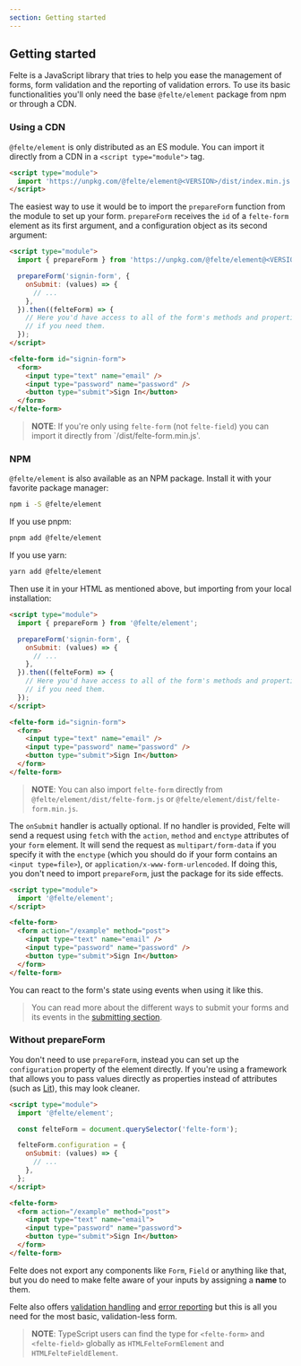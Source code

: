 ```yaml
---
section: Getting started
---
```


## Getting started

Felte is a JavaScript library that tries to help you ease the management of forms, form validation and the reporting of validation errors. To use its basic functionalities you'll only need the base `@felte/element` package from npm or through a CDN.

### Using a CDN

`@felte/element` is only distributed as an ES module. You can import it directly from a CDN in a `<script type="module">` tag.

```html
<script type="module">
  import 'https://unpkg.com/@felte/element@<VERSION>/dist/index.min.js';
</script>
```

The easiest way to use it would be to import the `prepareForm` function from the module to set up your form. `prepareForm` receives the `id` of a `felte-form` element as its first argument, and a configuration object as its second argument:

```html
<script type="module">
  import { prepareForm } from 'https://unpkg.com/@felte/element@<VERSION>/dist/index.min.js';

  prepareForm('signin-form', {
    onSubmit: (values) => {
      // ...
    },
  }).then((felteForm) => {
    // Here you'd have access to all of the form's methods and properties
    // if you need them.
  });
</script>

<felte-form id="signin-form">
  <form>
    <input type="text" name="email" />
    <input type="password" name="password" />
    <button type="submit">Sign In</button>
  </form>
</felte-form>
```

> **NOTE**: If you're only using `felte-form` (not `felte-field`) you can import it directly from `/dist/felte-form.min.js'.

### NPM

`@felte/element` is also available as an NPM package. Install it with your favorite package manager:

```sh
npm i -S @felte/element
```

If you use pnpm:

```sh
pnpm add @felte/element
```

If you use yarn:

```sh
yarn add @felte/element
```

Then use it in your HTML as mentioned above, but importing from your local installation:

```html
<script type="module">
  import { prepareForm } from '@felte/element';

  prepareForm('signin-form', {
    onSubmit: (values) => {
      // ...
    },
  }).then((felteForm) => {
    // Here you'd have access to all of the form's methods and properties
    // if you need them.
  });
</script>

<felte-form id="signin-form">
  <form>
    <input type="text" name="email" />
    <input type="password" name="password" />
    <button type="submit">Sign In</button>
  </form>
</felte-form>
```

> **NOTE**: You can also import `felte-form` directly from `@felte/element/dist/felte-form.js` or `@felte/element/dist/felte-form.min.js`.

The `onSubmit` handler is actually optional. If no handler is provided, Felte will send a request using `fetch` with the `action`, `method` and `enctype` attributes of your `form` element. It will send the request as `multipart/form-data` if you specify it with the `enctype` (which you should do if your form contains an `<input type=file>`), or `application/x-www-form-urlencoded`. If doing this, you don't need to import `prepareForm`, just the package for its side effects.

```html
<script type="module">
  import '@felte/element';
</script>

<felte-form>
  <form action="/example" method="post">
    <input type="text" name="email" />
    <input type="password" name="password" />
    <button type="submit">Sign In</button>
  </form>
</felte-form>
```

You can react to the form's state using events when using it like this.

> You can read more about the different ways to submit your forms and its events in the [submitting section](/docs/element/submitting).

### Without prepareForm

You don't need to use `prepareForm`, instead you can set up the `configuration` property of the element directly. If you're using a framework that allows you to pass values directly as properties instead of attributes (such as [Lit](https://lit.dev)), this may look cleaner.

```html
<script type="module">
  import '@felte/element';

  const felteForm = document.querySelector('felte-form');

  felteForm.configuration = {
    onSubmit: (values) => {
      // ...
    },
  };
</script>

<felte-form>
  <form action="/example" method="post">
    <input type="text" name="email">
    <input type="password" name="password">
    <button type="submit">Sign In</button>
  </form>
</felte-form>
```

Felte does not export any components like `Form`, `Field` or anything like that, but you do need to make felte aware of your inputs by assigning a **name** to them.

Felte also offers [validation handling](/docs/element/validation) and [error reporting](/docs/element/reporters) but this is all you need for the most basic, validation-less form.

> **NOTE**: TypeScript users can find the type for `<felte-form>` and `<felte-field>` globally as `HTMLFelteFormElement` and `HTMLFelteFieldElement`.
